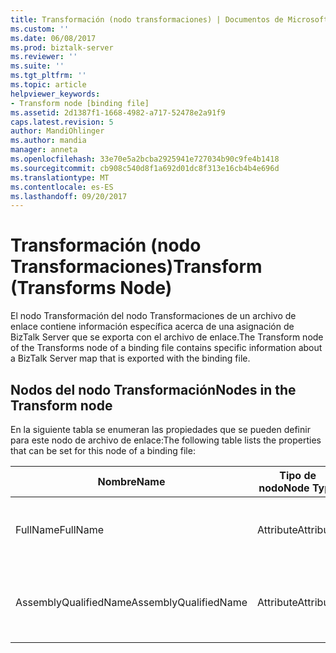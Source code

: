 ```yaml
---
title: Transformación (nodo transformaciones) | Documentos de Microsoft
ms.custom: ''
ms.date: 06/08/2017
ms.prod: biztalk-server
ms.reviewer: ''
ms.suite: ''
ms.tgt_pltfrm: ''
ms.topic: article
helpviewer_keywords:
- Transform node [binding file]
ms.assetid: 2d1387f1-1668-4982-a717-52478e2a91f9
caps.latest.revision: 5
author: MandiOhlinger
ms.author: mandia
manager: anneta
ms.openlocfilehash: 33e70e5a2bcba2925941e727034b90c9fe4b1418
ms.sourcegitcommit: cb908c540d8f1a692d01dc8f313e16cb4b4e696d
ms.translationtype: MT
ms.contentlocale: es-ES
ms.lasthandoff: 09/20/2017
---
```

# <a name="transform-transforms-node"></a><span data-ttu-id="49556-102">Transformación (nodo Transformaciones)</span><span class="sxs-lookup"><span data-stu-id="49556-102">Transform (Transforms Node)</span></span>
<span data-ttu-id="49556-103">El nodo Transformación del nodo Transformaciones de un archivo de enlace contiene información específica acerca de una asignación de BizTalk Server que se exporta con el archivo de enlace.</span><span class="sxs-lookup"><span data-stu-id="49556-103">The Transform node of the Transforms node of a binding file contains specific information about a BizTalk Server map that is exported with the binding file.</span></span>  
  
## <a name="nodes-in-the-transform-node"></a><span data-ttu-id="49556-104">Nodos del nodo Transformación</span><span class="sxs-lookup"><span data-stu-id="49556-104">Nodes in the Transform node</span></span>  
 <span data-ttu-id="49556-105">En la siguiente tabla se enumeran las propiedades que se pueden definir para este nodo de archivo de enlace:</span><span class="sxs-lookup"><span data-stu-id="49556-105">The following table lists the properties that can be set for this node of a binding file:</span></span>  
  
|<span data-ttu-id="49556-106">**Nombre**</span><span class="sxs-lookup"><span data-stu-id="49556-106">**Name**</span></span>|<span data-ttu-id="49556-107">**Tipo de nodo**</span><span class="sxs-lookup"><span data-stu-id="49556-107">**Node Type**</span></span>|<span data-ttu-id="49556-108">**Tipo de datos**</span><span class="sxs-lookup"><span data-stu-id="49556-108">**Data Type**</span></span>|<span data-ttu-id="49556-109">**Description**</span><span class="sxs-lookup"><span data-stu-id="49556-109">**Description**</span></span>|<span data-ttu-id="49556-110">**Restricciones**</span><span class="sxs-lookup"><span data-stu-id="49556-110">**Restrictions**</span></span>|<span data-ttu-id="49556-111">**Comentarios**</span><span class="sxs-lookup"><span data-stu-id="49556-111">**Comments**</span></span>|  
|--------------|-------------------|-------------------|---------------------|----------------------|------------------|  
|<span data-ttu-id="49556-112">FullName</span><span class="sxs-lookup"><span data-stu-id="49556-112">FullName</span></span>|<span data-ttu-id="49556-113">Attribute</span><span class="sxs-lookup"><span data-stu-id="49556-113">Attribute</span></span>|<span data-ttu-id="49556-114">xs:string</span><span class="sxs-lookup"><span data-stu-id="49556-114">xs:string</span></span>|<span data-ttu-id="49556-115">Especifica el nombre completo de la asignación.</span><span class="sxs-lookup"><span data-stu-id="49556-115">Specifies the full name of the map.</span></span>|<span data-ttu-id="49556-116">No requerido</span><span class="sxs-lookup"><span data-stu-id="49556-116">Not required</span></span>|<span data-ttu-id="49556-117">Valor predeterminado: vacío</span><span class="sxs-lookup"><span data-stu-id="49556-117">Default value: empty</span></span>|  
|<span data-ttu-id="49556-118">AssemblyQualifiedName</span><span class="sxs-lookup"><span data-stu-id="49556-118">AssemblyQualifiedName</span></span>|<span data-ttu-id="49556-119">Attribute</span><span class="sxs-lookup"><span data-stu-id="49556-119">Attribute</span></span>|<span data-ttu-id="49556-120">xs:string</span><span class="sxs-lookup"><span data-stu-id="49556-120">xs:string</span></span>|<span data-ttu-id="49556-121">Especifica el nombre completo del ensamblado de la asignación.</span><span class="sxs-lookup"><span data-stu-id="49556-121">Specifies the assembly qualified name of the map.</span></span>|<span data-ttu-id="49556-122">No requerido</span><span class="sxs-lookup"><span data-stu-id="49556-122">Not required</span></span>|<span data-ttu-id="49556-123">Valor predeterminado: vacío</span><span class="sxs-lookup"><span data-stu-id="49556-123">Default value: empty</span></span>|